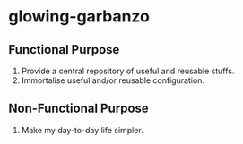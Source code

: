 # glowing-garbanzo
## Functional Purpose
1. Provide a central repository of useful and reusable stuffs.
1. Immortalise useful and/or reusable configuration.

## Non-Functional Purpose
1. Make my day-to-day life simpler.
